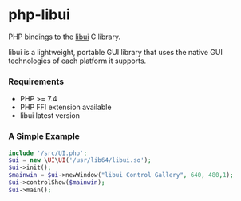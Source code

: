 # php-libui
PHP bindings to the [libui](https://github.com/andlabs/libui) C library.

libui is a lightweight, portable GUI library that uses the native GUI technologies of each platform it supports.

### Requirements
* PHP >= 7.4
* PHP FFI extension available
* libui latest version

### A Simple Example
```php
include '/src/UI.php';
$ui = new \UI\UI('/usr/lib64/libui.so');
$ui->init();
$mainwin = $ui->newWindow("libui Control Gallery", 640, 480,1);
$ui->controlShow($mainwin);
$ui->main();
```
